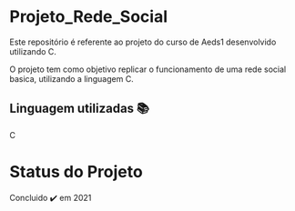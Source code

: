 # Projeto_Rede_Social
Este repositório é referente ao projeto do curso de Aeds1 desenvolvido utilizando C.

O projeto tem como objetivo replicar o funcionamento de uma rede social basica, utilizando a linguagem C.

## Linguagem utilizadas :books:

C

# Status do Projeto
Concluido :heavy_check_mark: em 2021
